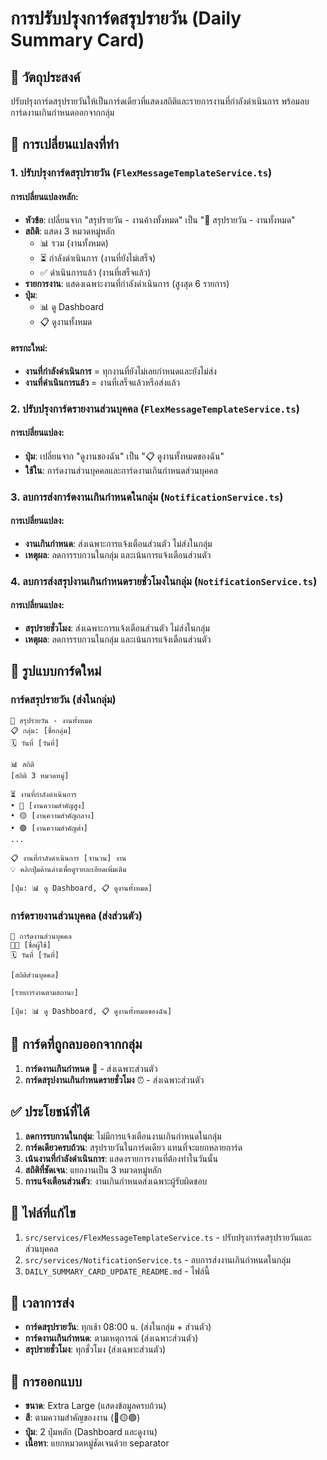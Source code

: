 # การปรับปรุงการ์ดสรุปรายวัน (Daily Summary Card)

## 🎯 วัตถุประสงค์
ปรับปรุงการ์ดสรุปรายวันให้เป็นการ์ดเดียวที่แสดงสถิติและรายการงานที่กำลังดำเนินการ พร้อมลบการ์ดงานเกินกำหนดออกจากกลุ่ม

## 🔄 การเปลี่ยนแปลงที่ทำ

### 1. **ปรับปรุงการ์ดสรุปรายวัน** (`FlexMessageTemplateService.ts`)

#### การเปลี่ยนแปลงหลัก:
- **หัวข้อ**: เปลี่ยนจาก "สรุปรายวัน - งานค้างทั้งหมด" เป็น "📅 สรุปรายวัน - งานทั้งหมด"
- **สถิติ**: แสดง 3 หมวดหมู่หลัก
  - 📊 รวม (งานทั้งหมด)
  - ⏳ กำลังดำเนินการ (งานที่ยังไม่เสร็จ)
  - ✅ ดำเนินการแล้ว (งานที่เสร็จแล้ว)
- **รายการงาน**: แสดงเฉพาะงานที่กำลังดำเนินการ (สูงสุด 6 รายการ)
- **ปุ่ม**: 
  - 📊 ดู Dashboard
  - 📋 ดูงานทั้งหมด

#### ตรรกะใหม่:
- **งานที่กำลังดำเนินการ** = ทุกงานที่ยังไม่เลยกำหนดและยังไม่ส่ง
- **งานที่ดำเนินการแล้ว** = งานที่เสร็จแล้วหรือส่งแล้ว

### 2. **ปรับปรุงการ์ดรายงานส่วนบุคคล** (`FlexMessageTemplateService.ts`)

#### การเปลี่ยนแปลง:
- **ปุ่ม**: เปลี่ยนจาก "ดูงานของฉัน" เป็น "📋 ดูงานทั้งหมดของฉัน"
- **ใช้ใน**: การ์ดงานส่วนบุคคลและการ์ดงานเกินกำหนดส่วนบุคคล

### 3. **ลบการส่งการ์ดงานเกินกำหนดในกลุ่ม** (`NotificationService.ts`)

#### การเปลี่ยนแปลง:
- **งานเกินกำหนด**: ส่งเฉพาะการแจ้งเตือนส่วนตัว ไม่ส่งในกลุ่ม
- **เหตุผล**: ลดการรบกวนในกลุ่ม และเน้นการแจ้งเตือนส่วนตัว

### 4. **ลบการส่งสรุปงานเกินกำหนดรายชั่วโมงในกลุ่ม** (`NotificationService.ts`)

#### การเปลี่ยนแปลง:
- **สรุปรายชั่วโมง**: ส่งเฉพาะการแจ้งเตือนส่วนตัว ไม่ส่งในกลุ่ม
- **เหตุผล**: ลดการรบกวนในกลุ่ม และเน้นการแจ้งเตือนส่วนตัว

## 📱 รูปแบบการ์ดใหม่

### การ์ดสรุปรายวัน (ส่งในกลุ่ม)
```
📅 สรุปรายวัน - งานทั้งหมด
📋 กลุ่ม: [ชื่อกลุ่ม]
🗓️ วันที่ [วันที่]

📊 สถิติ
[สถิติ 3 หมวดหมู่]

⏳ งานที่กำลังดำเนินการ
• 🔴 [งานความสำคัญสูง]
• 🟡 [งานความสำคัญกลาง]
• 🟢 [งานความสำคัญต่ำ]
...

📋 งานที่กำลังดำเนินการ [จำนวน] งาน
💡 คลิกปุ่มด้านล่างเพื่อดูรายละเอียดเพิ่มเติม

[ปุ่ม: 📊 ดู Dashboard, 📋 ดูงานทั้งหมด]
```

### การ์ดรายงานส่วนบุคคล (ส่งส่วนตัว)
```
👤 การ์ดงานส่วนบุคคล
👨‍💼 [ชื่อผู้ใช้]
🗓️ วันที่ [วันที่]

[สถิติส่วนบุคคล]

[รายการงานตามสถานะ]

[ปุ่ม: 📊 ดู Dashboard, 📋 ดูงานทั้งหมดของฉัน]
```

## 🚫 การ์ดที่ถูกลบออกจากกลุ่ม

1. **การ์ดงานเกินกำหนด** 🚨 - ส่งเฉพาะส่วนตัว
2. **การ์ดสรุปงานเกินกำหนดรายชั่วโมง** ⏰ - ส่งเฉพาะส่วนตัว

## ✅ ประโยชน์ที่ได้

1. **ลดการรบกวนในกลุ่ม**: ไม่มีการแจ้งเตือนงานเกินกำหนดในกลุ่ม
2. **การ์ดเดียวครบถ้วน**: สรุปรายวันในการ์ดเดียว แทนที่จะแยกหลายการ์ด
3. **เน้นงานที่กำลังดำเนินการ**: แสดงรายการงานที่ต้องทำในวันนั้น
4. **สถิติที่ชัดเจน**: แยกงานเป็น 3 หมวดหมู่หลัก
5. **การแจ้งเตือนส่วนตัว**: งานเกินกำหนดส่งเฉพาะผู้รับผิดชอบ

## 🔧 ไฟล์ที่แก้ไข

1. `src/services/FlexMessageTemplateService.ts` - ปรับปรุงการ์ดสรุปรายวันและส่วนบุคคล
2. `src/services/NotificationService.ts` - ลบการส่งงานเกินกำหนดในกลุ่ม
3. `DAILY_SUMMARY_CARD_UPDATE_README.md` - ไฟล์นี้

## 📅 เวลาการส่ง

- **การ์ดสรุปรายวัน**: ทุกเช้า 08:00 น. (ส่งในกลุ่ม + ส่วนตัว)
- **การ์ดงานเกินกำหนด**: ตามเหตุการณ์ (ส่งเฉพาะส่วนตัว)
- **สรุปรายชั่วโมง**: ทุกชั่วโมง (ส่งเฉพาะส่วนตัว)

## 🎨 การออกแบบ

- **ขนาด**: Extra Large (แสดงข้อมูลครบถ้วน)
- **สี**: ตามความสำคัญของงาน (🔴🟡🟢)
- **ปุ่ม**: 2 ปุ่มหลัก (Dashboard และดูงาน)
- **เนื้อหา**: แยกหมวดหมู่ชัดเจนด้วย separator
